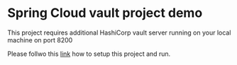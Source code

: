# Spring Cloud vault project demo

This project requires additional  HashiCorp vault server running on your local machine on port 8200 

Please follwo this  [link](https://medium.com/swlh/securing-passwords-using-hashicorp-vault-in-spring-6c18da62a42e) how to setup this project and run. 
